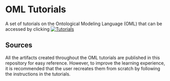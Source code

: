 # OML Tutorials

A set of tutorials on the Ontological Modeling Language (OML) that can be accessed by clicking [![Tutorials](https://img.shields.io/badge/OML-Tutorials-blue)](http://www.opencaesar.io/oml-tutorials/) 

## Sources

All the artifacts created throughout the OML tutorials are published in this repository for easy reference. However, to improve the learning experience, it is recommended that the user recreates them from scratch by following the instructions in the tutorials.

